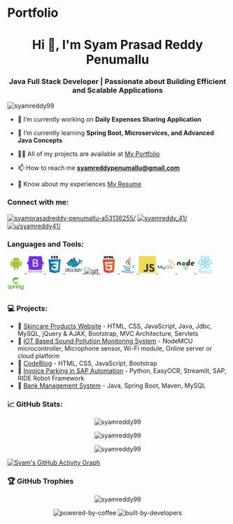 # Portfolio
<!-- Your GitHub Profile README -->

<h1 align="center">Hi 👋, I'm Syam Prasad Reddy Penumallu</h1>
<h3 align="center">Java Full Stack Developer | Passionate about Building Efficient and Scalable Applications</h3>

<p align="left"> <img src="https://komarev.com/ghpvc/?username=syamreddy99&label=Profile%20views&color=0e75b6&style=flat" alt="syamreddy99" /> </p>

- 🔭 I’m currently working on **Daily Expenses Sharing Application**

- 🌱 I’m currently learning **Spring Boot, Microservices, and Advanced Java Concepts**

- 👨‍💻 All of my projects are available at [My Portfolio](https://github.com/syamreddy99)

- 📫 How to reach me **syamreddypenumallu@gmail.com**

- 📄 Know about my experiences [My Resume](./SyamResume.pdf)

<h3 align="left">Connect with me:</h3>
<p align="left">
<a href="https://linkedin.com/in/syamprasadreddy-penumallu-a53136255/" target="blank"><img align="center" src="https://cdn.jsdelivr.net/npm/simple-icons@v3/icons/linkedin.svg" alt="syamprasadreddy-penumallu-a53136255/" height="30" width="40" /></a>
<a href="https://instagram.com/syamreddy_41/" target="blank"><img align="center" src="https://cdn.jsdelivr.net/npm/simple-icons@v3/icons/instagram.svg" alt="syamreddy_41/" height="30" width="40" /></a>
<a href="https://leetcode.com/u/syamreddy41/" target="blank"><img align="center" src="https://cdn.jsdelivr.net/npm/simple-icons@v3/icons/leetcode.svg" alt="u/syamreddy41/" height="30" width="40" /></a>
</p>

<h3 align="left">Languages and Tools:</h3>
<p align="left"> 
  <a href="https://developer.android.com" target="_blank" rel="noreferrer"> 
    <img src="https://raw.githubusercontent.com/devicons/devicon/master/icons/android/android-original-wordmark.svg" alt="android" width="40" height="40"/> 
  </a> 
  <a href="https://getbootstrap.com" target="_blank" rel="noreferrer"> 
    <img src="https://raw.githubusercontent.com/devicons/devicon/master/icons/bootstrap/bootstrap-plain-wordmark.svg" alt="bootstrap" width="40" height="40"/> 
  </a> 
  <a href="https://www.w3schools.com/css/" target="_blank" rel="noreferrer"> 
    <img src="https://raw.githubusercontent.com/devicons/devicon/master/icons/css3/css3-original-wordmark.svg" alt="css3" width="40" height="40"/> 
  </a> 
  <a href="https://www.docker.com/" target="_blank" rel="noreferrer"> 
    <img src="https://raw.githubusercontent.com/devicons/devicon/master/icons/docker/docker-original-wordmark.svg" alt="docker" width="40" height="40"/> 
  </a> 
  <a href="https://git-scm.com/" target="_blank" rel="noreferrer"> 
    <img src="https://www.vectorlogo.zone/logos/git-scm/git-scm-icon.svg" alt="git" width="40" height="40"/> 
  </a> 
  <a href="https://www.w3.org/html/" target="_blank" rel="noreferrer"> 
    <img src="https://raw.githubusercontent.com/devicons/devicon/master/icons/html5/html5-original-wordmark.svg" alt="html5" width="40" height="40"/> 
  </a> 
  <a href="https://www.java.com" target="_blank" rel="noreferrer"> 
    <img src="https://raw.githubusercontent.com/devicons/devicon/master/icons/java/java-original.svg" alt="java" width="40" height="40"/> 
  </a> 
  <a href="https://developer.mozilla.org/en-US/docs/Web/JavaScript" target="_blank" rel="noreferrer"> 
    <img src="https://raw.githubusercontent.com/devicons/devicon/master/icons/javascript/javascript-original.svg" alt="javascript" width="40" height="40"/> 
  </a> 
  <a href="https://www.mysql.com/" target="_blank" rel="noreferrer"> 
    <img src="https://raw.githubusercontent.com/devicons/devicon/master/icons/mysql/mysql-original-wordmark.svg" alt="mysql" width="40" height="40"/> 
  </a> 
  <a href="https://nodejs.org" target="_blank" rel="noreferrer"> 
    <img src="https://raw.githubusercontent.com/devicons/devicon/master/icons/nodejs/nodejs-original-wordmark.svg" alt="nodejs" width="40" height="40"/> 
  </a> 
  <a href="https://reactjs.org/" target="_blank" rel="noreferrer"> 
    <img src="https://raw.githubusercontent.com/devicons/devicon/master/icons/react/react-original-wordmark.svg" alt="react" width="40" height="40"/> 
  </a> 
  <a href="https://spring.io/" target="_blank" rel="noreferrer"> 
    <img src="https://raw.githubusercontent.com/devicons/devicon/master/icons/spring/spring-original-wordmark.svg" alt="spring" width="40" height="40"/> 
  </a> 
</p>

<h3>💻 Projects:</h3>
<ul>
  <li>🔗 <a href="https://github.com/syamreddy99/skincare-website">Skincare Products Website</a> - HTML, CSS, JavaScript, Java, Jdbc, MySQL, jQuery & AJAX, Bootstrap, MVC Architecture, Servlets</li>
  <li>🔗 <a href="https://github.com/syamreddy99/iot-sound-pollution-monitoring">IOT Based Sound Pollution Monitoring System</a> - NodeMCU microcontroller, Microphone sensor, Wi-Fi module, Online server or cloud platform</li>
  <li>🔗 <a href="https://codeblogproject.vercel.app/">CodeBlog</a> - HTML, CSS, JavaScript, Bootstrap</li>
  <li>🔗 <a href="https://drive.google.com/file/d/1QV6Rk9gGwuiydHJjN3TWCJjmAHiCJp_8/view?usp=drive_link">Invoice Parking in SAP Automation</a> - Python, EasyOCR, Streamlit, SAP, RIDE Robot Framework</li>
  <li>🔗 <a href="https://github.com/syamreddy99/bank-management-system">Bank Management System</a> - Java, Spring Boot, Maven, MySQL</li>
</ul>

<h3>📈 GitHub Stats:</h3>
<p align="center">
  <img src="https://github-readme-stats.vercel.app/api?username=syamreddy99&show_icons=true&theme=radical" alt="syamreddy99" />
</p>
<p align="center">
  <img src="https://github-readme-stats.vercel.app/api/top-langs/?username=syamreddy99&layout=compact&theme=radical" alt="syamreddy99" />
</p>

<p align="center">
  <img src="https://github-readme-streak-stats.herokuapp.com/?user=syamreddy99&theme=radical" alt="syamreddy99" />
</p>

<!-- Optional: Contributions Graph -->
[![Syam's GitHub Activity Graph](https://activity-graph.herokuapp.com/graph?username=syamreddy99&theme=github)](https://github.com/syamreddy99)

<h3>🏆 GitHub Trophies</h3>
<p align="center">
  <img src="https://github-profile-trophy.vercel.app/?username=syamreddy99&theme=onedark" alt="syamreddy99" />
</p>

<!-- Footer -->
<p align="center">
  <img src="https://forthebadge.com/images/badges/powered-by-coffee.svg" alt="powered-by-coffee" />
  <img src="https://forthebadge.com/images/badges/built-by-developers.svg" alt="built-by-developers" />
</p>

